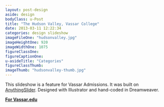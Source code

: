 ```yaml
---
layout: post-design
aside: design
bodyClass: u-Post
title: "The Hudson Valley, Vassar College"
date: 2013-03-11 12:22:34
categories: design slideshow
imageFileOne: "hudsonvalley.jpg"
imageHeightOne: 920
imageWidthOne: 1075
figureClassOne:
figureCaptionOne:
u-asideTitle: "Categories"
figureClassThumb:
imageThumb: "hudsonvalley-thumb.jpg"
---
```


This slideshow is a feature for Vassar Admissions. It was built on [AnythingSlider](https://github.com/CSS-Tricks/AnythingSlider "AnythingSlider"). Designed with Illustrator and hand-coded in Dreamweaver.

[<b class="u-pageLink--external">For Vassar.edu</b>](http://admissions.vassar.edu/hudsonvalley/ "For Vassar.edu")
